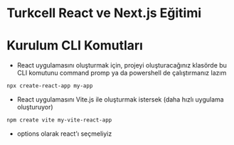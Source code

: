 # Turkcell React ve Next.js Eğitimi

# Kurulum CLI Komutları
- React uygulamasını oluşturmak için, projeyi oluşturacağınız klasörde bu CLI komutunu command promp ya da powershell de çalıştırmanız lazım
```bash
npx create-react-app my-app 
```

- React uygulamasını Vite.js ile oluşturmak istersek (daha hızlı uygulama oluşturuyor)
```bash
npm create vite my-vite-react-app
```
- options olarak react'ı seçmeliyiz